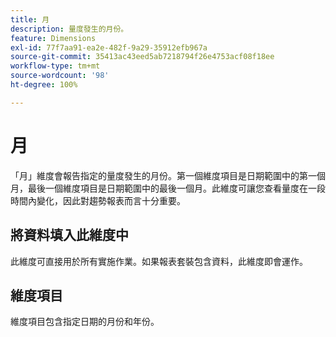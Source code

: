```yaml
---
title: 月
description: 量度發生的月份。
feature: Dimensions
exl-id: 77f7aa91-ea2e-482f-9a29-35912efb967a
source-git-commit: 35413ac43eed5ab7218794f26e4753acf08f18ee
workflow-type: tm+mt
source-wordcount: '98'
ht-degree: 100%

---
```


# 月

「月」維度會報告指定的量度發生的月份。第一個維度項目是日期範圍中的第一個月，最後一個維度項目是日期範圍中的最後一個月。此維度可讓您查看量度在一段時間內變化，因此對趨勢報表而言十分重要。

## 將資料填入此維度中

此維度可直接用於所有實施作業。如果報表套裝包含資料，此維度即會運作。

## 維度項目

維度項目包含指定日期的月份和年份。
